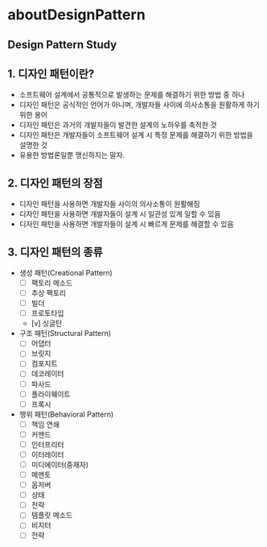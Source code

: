 # aboutDesignPattern
Design Pattern Study
---
## 1. 디자인 패턴이란?
- 소프트웨어 설계에서 공통적으로 발생하는 문제를 해결하기 위한 방법 중 하나
- 디자인 패턴은 공식적인 언어가 아니며, 개발자들 사이에 의사소통을 원활하게 하기 위한 용어
- 디자인 패턴은 과거의 개발자들이 발견한 설계의 노하우를 축적한 것
- 디자인 패턴은 개발자들이 소프트웨어 설계 시 특정 문제를 해결하기 위한 방법을 설명한 것
- 유용한 방법론일뿐 맹신하지는 말자.

## 2. 디자인 패턴의 장점 
- 디자인 패턴을 사용하면 개발자들 사이의 의사소통이 원활해짐
- 디자인 패턴을 사용하면 개발자들이 설계 시 일관성 있게 일할 수 있음
- 디자인 패턴을 사용하면 개발자들이 설계 시 빠르게 문제를 해결할 수 있음

## 3. 디자인 패턴의 종류
- 생성 패턴(Creational Pattern)
  - [ ] 팩토리 메소드
  - [ ] 추상 팩토리
  - [ ] 빌더
  - [ ] 프로토타입
  - [v] 싱글턴
- 구조 패턴(Structural Pattern)
  - [ ] 어댑터
  - [ ] 브릿지
  - [ ] 컴포지트
  - [ ] 데코레이터
  - [ ] 파사드
  - [ ] 플라이웨이트
  - [ ] 프록시
- 행위 패턴(Behavioral Pattern)
  - [ ] 책임 연쇄
  - [ ] 커맨드
  - [ ] 인터프리터
  - [ ] 이터레이터
  - [ ] 미디에이터(중재자)
  - [ ] 메멘토
  - [ ] 옵저버
  - [ ] 상태
  - [ ] 전략
  - [ ] 템플릿 메소드
  - [ ] 비지터
  - [ ] 전략